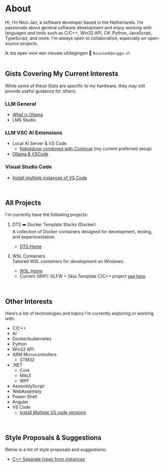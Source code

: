 # About 
Hi, I’m Nico Jan, a software developer based in the Netherlands. I’m passionate about general software development and enjoy working with languages and tools such as C/C++, Win32 API, C#, Python, JavaScript, TypeScript, and more. I'm always open to collaboration, especially on open-source projects.

Ik sta open voor een nieuwe uitdagingen
📧 `NicoJanE@ziggo.nl`
<br><br>

## Gists Covering My Current Interests

While some of these Gists are specific to my hardware, they may still provide useful guidance for others.

### LLM General

- [What is Ollama](https://gist.github.com/NicoJanE/e8dbb0b4df1c3ffec8c4602171515ae8)
- LMS Studio


### LLM VSC AI Extensions

- Local AI Server & VS Code
  - [Koboldcpp combined with Continue](https://gist.github.com/NicoJanE/abee1129af1f4e7d0c2ebb38907c9b86) (my current preferred setup)
- [Ollama & VSCode](https://gist.github.com/NicoJanE/0be498206ff6e5eedf48147ee9d3cd15)
   

### Visual Studio Code
- [Install multiple instances of VS Code](https://gist.github.com/NicoJanE/bd7a66e22b5fec1e29c01880c5511326)


<br>

## All Projects
I'm currently have the following projects:

1. DTS ➡️ Docker Template Stacks (Docker) <br>
A collection of Docker containers designed for development, testing, and experimentation.

   * [DTS Home](https://nicojane.github.io/Docker-Template-Stacks-Home/)
  
2. WSL Containers <br>
   Tailored WSL containers for development on Windows.

   * [WSL Home](https://nicojane.github.io/WSL-Template-Stacks-Home/)
   * Current (WIP): GLFW + Skia Template C/C++ project [see here](https://github.com/NicoJanE/WSL-Development-Stack-GLFW-Skia-CPP-Template)
     
<!--    
1. PTR ➡️ Project Template Realization<br>
  A private(for now) foR creating applications based on templates, optional with a docker container(⚪)<br>
   [Click here](https://www.google.com) <br><br> -->
   
<br>

## Other Interests
Here’s a list of technologies and topics I'm currently exploring or working with:
- C/C++
- AI
- Docker/kubernetes
- Python
- Win32 API
- ARM Microcontrollers
  - STM32
- .NET
  - Core
  - MAUI
  - WPF
- AssemblyScript
- WebAssembly
- Power-Shell
- Angular
- VS Code
  - [Install Multiple VS code versions](https://gist.github.com/NicoJanE/bd7a66e22b5fec1e29c01880c5511326) 


<br>

## Style Proposals & Suggestions

Below is a list of style proposals and suggestions:

- [C++ Separate types from instances](https://nicojane.github.io/WSL-Development-Stack-GLFW-Skia-CPP-Template/Howtos/CPPStyle-type-name-separation)


<!--- 
- 📫 How to reach me at Nico2993ee@live.nl

-  <a href="https://gist.github.com/NicoJanE/c4433a9836ff5da1a8900e27f8614546">Something</a>  
-->

<!---
NicoJanE/NicoJanE is a ✨ special ✨ repository because its `README.md` (this file) appears on your GitHub profile.
You can click the Preview link to take a look at your changes.
--->



<!--
<sub>Legend</sub>
<table>
    <thead>                
        <tr>  <th>Planned public</th><th>⚪</th>  </tr>
        <tr>  <th>private</th><th>🔴</th>  </tr>        
        <tr>  <th>public</th> <th>🟢</th>  </tr>
    </thead>    
</table><br><br>
-->

